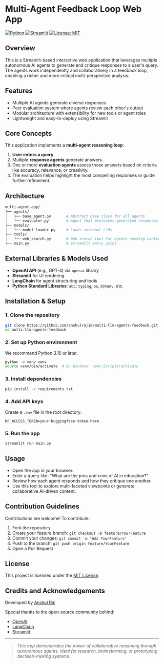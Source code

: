 # Multi-Agent Feedback Loop Web App

[![Python](https://img.shields.io/badge/python-3.10+-blue.svg)](https://www.python.org/downloads/)
[![Streamlit](https://img.shields.io/badge/streamlit-enabled-brightgreen.svg)](https://streamlit.io/)
[![License: MIT](https://img.shields.io/badge/License-MIT-yellow.svg)](LICENSE)

## Overview
This is a Streamlit-based interactive web application that leverages multiple autonomous AI agents to generate and critique responses to a user's query. The agents work independently and collaboratively in a feedback loop, enabling a richer and more critical multi-perspective analysis.

## Features
- Multiple AI agents generate diverse responses
- Peer evaluation system where agents review each other's output
- Modular architecture with extensibility for new tools or agent roles
- Lightweight and easy-to-deploy using Streamlit

## Core Concepts
This application implements a **multi-agent reasoning loop**:
1. **User enters a query**.
2. Multiple **response agents** generate answers.
3. One or more **evaluation agents** assess those answers based on criteria like accuracy, relevance, or creativity.
4. The evaluation helps highlight the most compelling responses or guide further refinement.

## Architecture
```bash
multi-agent-app/
├── agents/
│   ├── base_agent.py       # Abstract base class for all agents
│   └── evaluator.py        # Agent that evaluates generated responses
├── models/
│   └── model_loader.py     # Loads external LLMs
├── tools/
│   └── web_search.py       # Web search tool for agents needing context
├── main.py                 # Streamlit entry point
```

## External Libraries & Models Used
- **OpenAI API** (e.g., GPT-4) via `openai` library
- **Streamlit** for UI rendering
- **LangChain** for agent structuring and tools
- **Python Standard Libraries**: `abc`, `typing`, `os`, `dotenv`, etc.

## Installation & Setup
### 1. Clone the repository
```bash
git clone https://github.com/anshulraj10/multi-llm-agents-feedback.git
cd multi-llm-agents-feedback
```

### 2. Set up Python environment
We recommend Python 3.10 or later.
```bash
python -m venv venv
source venv/bin/activate  # On Windows: venv\Scripts\activate
```

### 3. Install dependencies
```bash
pip install -r requirements.txt
```

### 4. Add API keys
Create a `.env` file in the root directory:
```env
HF_ACCESS_TOKEN=your-huggingface-token-here
```

### 5. Run the app
```bash
streamlit run main.py
```

## Usage
- Open the app in your browser.
- Enter a query like: "What are the pros and cons of AI in education?"
- Review how each agent responds and how they critique one another.
- Use this tool to explore multi-faceted viewpoints or generate collaborative AI-driven content.

## Contribution Guidelines
Contributions are welcome! To contribute:
1. Fork the repository
2. Create your feature branch: `git checkout -b feature/YourFeature`
3. Commit your changes: `git commit -m 'Add YourFeature'`
4. Push to the branch: `git push origin feature/YourFeature`
5. Open a Pull Request

## License
This project is licensed under the [MIT License](LICENSE).

## Credits and Acknowledgements
Developed by [Anshul Raj](https://anshulraj.com/)

Special thanks to the open-source community behind:
- [OpenAI](https://openai.com/)
- [LangChain](https://www.langchain.com/)
- [Streamlit](https://streamlit.io/)

---
> *This app demonstrates the power of collaborative reasoning through autonomous agents. Ideal for research, brainstorming, or prototyping decision-making systems.*
